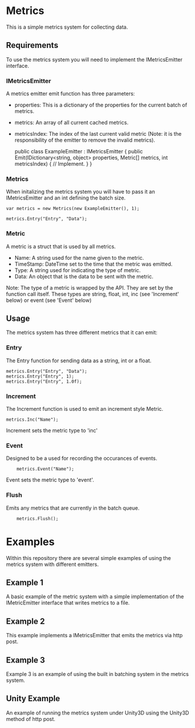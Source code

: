# Metrics
This is a simple metrics system for collecting data.

## Requirements

To use the metrics system you will need to implement the IMetricsEmitter interface. 

### IMetricsEmitter

A metrics emitter emit function has three parameters:

- properties: This is a dictionary of the properties for the current batch of metrics.
- metrics: An array of all current cached metrics.
- metricsIndex: The index of the last current valid metric (Note: it is the responsibility of the emitter to remove the invalid metrics). 


	public class ExampleEmitter : IMetricsEmitter
    {
        public Emit(IDictionary<string, object> properties, Metric[] metrics, int metricsIndex)
        {
            // Implement.
        }
    }

### Metrics

When initalizing the metrics system you will have to pass it an IMetricsEmitter and an int defining the batch size. 

    var metrics = new Metrics(new ExampleEmitter(), 1);

    metrics.Entry("Entry", "Data");

### Metric

A metric is a struct that is used by all metrics.

- Name: A string used for the name given to the metric.
- TimeStamp: DateTime set to the time that the metric was emitted.
- Type: A string used for indicating the type of metric.
- Data: An object that is the data to be sent with the metric. 

Note: The type of a metric is wrapped by the API. They are set by the function call itself. These types are string, float, int, inc (see 'Increment' below) or event (see 'Event' below)

## Usage

The metrics system has three different metrics that it can emit:

### Entry

The Entry function for sending data as a string, int or a float.

	metrics.Entry("Entry", "Data");
    metrics.Entry("Entry", 1);
    metrics.Entry("Entry", 1.0f);

### Increment

The Increment function is used to emit an increment style Metric.  

	metrics.Inc("Name");

Increment sets the metric type to 'inc'

### Event

Designed to be a used for recording the occurances of events.

```
	metrics.Event("Name");
```

Event sets the metric type to 'event'.

### Flush

Emits any metrics that are currently in the batch queue.

```
    metrics.Flush();
```

# Examples
Within this repository there are several simple examples of using the metrics system with different emitters.

## Example 1

A basic example of the metric system with a simple implementation of the IMetricEmitter interface that writes metrics to a file.

## Example 2

This example implements a IMetricsEmitter that emits the metrics via http post.

## Example 3

Example 3 is an example of using the built in batching system in the metrics system.

## Unity Example

An example of running the metrics system under Unity3D using the Unity3D method of http post.
